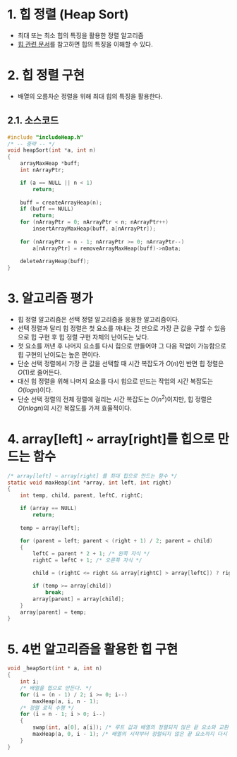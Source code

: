 # 1. 힙 정렬 (Heap Sort)
- 최대 또는 최소 힙의 특징을 활용한 정렬 알고리즘
- [힙 관련 문서](../../DataStructure/Heap.md)를 참고하면 힙의 특징을 이해할 수 있다.

# 2. 힙 정렬 구현
- 배열의 오름차순 정렬을 위해 최대 힙의 특징을 활용한다.

## 2.1. 소스코드
```c
#include "includeHeap.h"
/* -- 중략 -- */
void heapSort(int *a, int n)
{
    arrayMaxHeap *buff;
    int nArrayPtr;

    if (a == NULL || n < 1)
        return;
    
    buff = createArrayHeap(n);
    if (buff == NULL)
        return;
    for (nArrayPtr = 0; nArrayPtr < n; nArrayPtr++)
        insertArrayMaxHeap(buff, a[nArrayPtr]);
    
    for (nArrayPtr = n - 1; nArrayPtr >= 0; nArrayPtr--)
        a[nArrayPtr] = removeArrayMaxHeap(buff)->nData;
    
    deleteArrayHeap(buff);
}
```
# 3. 알고리즘 평가
- 힙 정렬 알고리즘은 선택 정렬 알고리즘을 응용한 알고리즘이다.
- 선택 정렬과 달리 힙 정렬은 첫 요소를 꺼내는 것 만으로 가장 큰 값을 구할 수 있음으로 힙 구현 후 힙 정렬 구현 자체의 난이도는 낮다.
- 첫 요소를 꺼낸 후 나머지 요소를 다시 힙으로 만들어야 그 다음 작업이 가능함으로 힙 구현의 난이도는 높은 편이다.
- 단순 선택 정렬에서 가장 큰 값을 선택할 때 시간 복잡도가 $O(n)$인 반면 힙 정렬은 $O(1)$로 줄어든다.
- 대신 힙 정렬을 위해 나머지 요소를 다시 힙으로 만드는 작업의 시간 복잡도는 $O(log n)$이다.
- 단순 선택 정렬의 전체 정렬에 걸리는 시간 복잡도는 $O(n^2)$이지만, 힙 정렬은 $O(n log n)$의 시간 복잡도를 가져 효율적이다.

# 4. array[left] ~ array[right]를 힙으로 만드는 함수
```c
/* array[left] ~ array[right] 를 최대 힙으로 만드는 함수 */
static void maxHeap(int *array, int left, int right)
{
    int temp, child, parent, leftC, rightC;

    if (array == NULL)
        return;
    
    temp = array[left];

    for (parent = left; parent < (right + 1) / 2; parent = child)
    {
        leftC = parent * 2 + 1; /* 왼쪽 자식 */
        rightC = leftC + 1; /* 오른쪽 자식 */

        child = (rightC <= right && array[rightC] > array[leftC]) ? rightC : leftC ; /* 두 자식 중 큰 값을 선택 */

        if (temp >= array[child])
            break;
        array[parent] = array[child];
    }
    array[parent] = temp;
}
```
# 5. 4번 알고리즘을 활용한 힙 구현
```c
void _heapSort(int * a, int n)
{
    int i;
    /* 배열을 힙으로 만든다. */
    for (i = (n - 1) / 2; i >= 0; i--)
        maxHeap(a, i, n - 1);
    /* 정렬 로직 수행 */
    for (i = n - 1; i > 0; i--)
    {
        swap(int, a[0], a[i]); /* 루트 값과 배열의 정렬되지 않은 끝 요소와 교환 */
        maxHeap(a, 0, i - 1); /* 배열의 시작부터 정렬되지 않은 끝 요소까지 다시 힙으로 만든다. */
    }
}
```